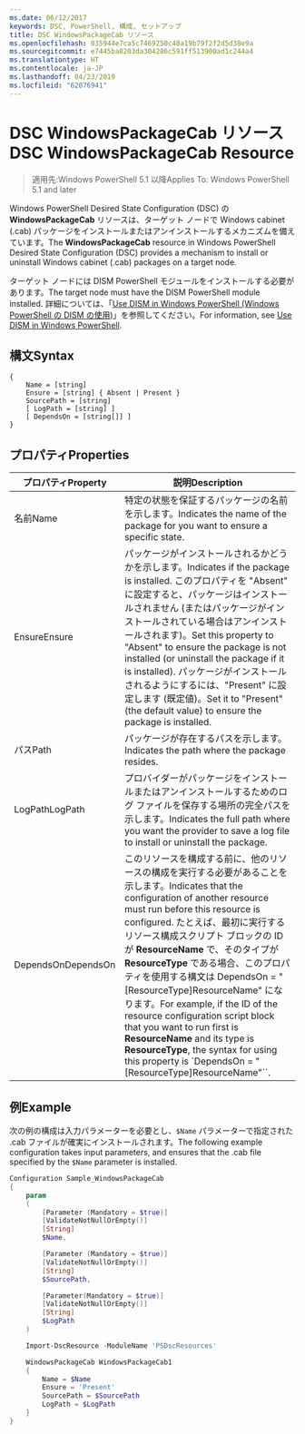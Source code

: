 ```yaml
---
ms.date: 06/12/2017
keywords: DSC, PowerShell, 構成, セットアップ
title: DSC WindowsPackageCab リソース
ms.openlocfilehash: 035944e7ca5c7469250c48a19b79f2f2d5d38e9a
ms.sourcegitcommit: e7445ba8203da304286c591ff513900ad1c244a4
ms.translationtype: HT
ms.contentlocale: ja-JP
ms.lasthandoff: 04/23/2019
ms.locfileid: "62076941"
---
```

# <a name="dsc-windowspackagecab-resource"></a><span data-ttu-id="9923d-103">DSC WindowsPackageCab リソース</span><span class="sxs-lookup"><span data-stu-id="9923d-103">DSC WindowsPackageCab Resource</span></span>

> <span data-ttu-id="9923d-104">適用先:Windows PowerShell 5.1 以降</span><span class="sxs-lookup"><span data-stu-id="9923d-104">Applies To: Windows PowerShell 5.1 and later</span></span>

<span data-ttu-id="9923d-105">Windows PowerShell Desired State Configuration (DSC) の **WindowsPackageCab** リソースは、ターゲット ノードで Windows cabinet (.cab) パッケージをインストールまたはアンインストールするメカニズムを備えています。</span><span class="sxs-lookup"><span data-stu-id="9923d-105">The **WindowsPackageCab** resource in Windows PowerShell Desired State Configuration (DSC) provides a mechanism to install or uninstall Windows cabinet (.cab) packages on a target node.</span></span>

<span data-ttu-id="9923d-106">ターゲット ノードには DISM PowerShell モジュールをインストールする必要があります。</span><span class="sxs-lookup"><span data-stu-id="9923d-106">The target node must have the DISM PowerShell module installed.</span></span> <span data-ttu-id="9923d-107">詳細については、「[Use DISM in Windows PowerShell (Windows PowerShell の DISM の使用)](https://msdn.microsoft.com/en-us/windows/hardware/commercialize/manufacture/desktop/use-dism-in-windows-powershell-s14)」を参照してください。</span><span class="sxs-lookup"><span data-stu-id="9923d-107">For information, see [Use DISM in Windows PowerShell](https://msdn.microsoft.com/en-us/windows/hardware/commercialize/manufacture/desktop/use-dism-in-windows-powershell-s14).</span></span>


## <a name="syntax"></a><span data-ttu-id="9923d-108">構文</span><span class="sxs-lookup"><span data-stu-id="9923d-108">Syntax</span></span>

```
{
    Name = [string]
    Ensure = [string] { Absent | Present }
    SourcePath = [string]
    [ LogPath = [string] ]
    [ DependsOn = [string[]] ]
}
```

## <a name="properties"></a><span data-ttu-id="9923d-109">プロパティ</span><span class="sxs-lookup"><span data-stu-id="9923d-109">Properties</span></span>

|  <span data-ttu-id="9923d-110">プロパティ</span><span class="sxs-lookup"><span data-stu-id="9923d-110">Property</span></span>  |  <span data-ttu-id="9923d-111">説明</span><span class="sxs-lookup"><span data-stu-id="9923d-111">Description</span></span>   |
|---|---|
| <span data-ttu-id="9923d-112">名前</span><span class="sxs-lookup"><span data-stu-id="9923d-112">Name</span></span>| <span data-ttu-id="9923d-113">特定の状態を保証するパッケージの名前を示します。</span><span class="sxs-lookup"><span data-stu-id="9923d-113">Indicates the name of the package for you want to ensure a specific state.</span></span>|
| <span data-ttu-id="9923d-114">Ensure</span><span class="sxs-lookup"><span data-stu-id="9923d-114">Ensure</span></span>| <span data-ttu-id="9923d-115">パッケージがインストールされるかどうかを示します。</span><span class="sxs-lookup"><span data-stu-id="9923d-115">Indicates if the package is installed.</span></span> <span data-ttu-id="9923d-116">このプロパティを "Absent" に設定すると、パッケージはインストールされません (またはパッケージがインストールされている場合はアンインストールされます)。</span><span class="sxs-lookup"><span data-stu-id="9923d-116">Set this property to "Absent" to ensure the package is not installed (or uninstall the package if it is installed).</span></span> <span data-ttu-id="9923d-117">パッケージがインストールされるようにするには、"Present" に設定します (既定値)。</span><span class="sxs-lookup"><span data-stu-id="9923d-117">Set it to "Present" (the default value) to ensure the package is installed.</span></span>|
| <span data-ttu-id="9923d-118">パス</span><span class="sxs-lookup"><span data-stu-id="9923d-118">Path</span></span>| <span data-ttu-id="9923d-119">パッケージが存在するパスを示します。</span><span class="sxs-lookup"><span data-stu-id="9923d-119">Indicates the path where the package resides.</span></span>|
| <span data-ttu-id="9923d-120">LogPath</span><span class="sxs-lookup"><span data-stu-id="9923d-120">LogPath</span></span>| <span data-ttu-id="9923d-121">プロバイダーがパッケージをインストールまたはアンインストールするためのログ ファイルを保存する場所の完全パスを示します。</span><span class="sxs-lookup"><span data-stu-id="9923d-121">Indicates the full path where you want the provider to save a log file to install or uninstall the package.</span></span>|
| <span data-ttu-id="9923d-122">DependsOn</span><span class="sxs-lookup"><span data-stu-id="9923d-122">DependsOn</span></span> | <span data-ttu-id="9923d-123">このリソースを構成する前に、他のリソースの構成を実行する必要があることを示します。</span><span class="sxs-lookup"><span data-stu-id="9923d-123">Indicates that the configuration of another resource must run before this resource is configured.</span></span> <span data-ttu-id="9923d-124">たとえば、最初に実行するリソース構成スクリプト ブロックの ID が **ResourceName** で、そのタイプが **ResourceType** である場合、このプロパティを使用する構文は DependsOn = "[ResourceType]ResourceName" になります。</span><span class="sxs-lookup"><span data-stu-id="9923d-124">For example, if the ID of the resource configuration script block that you want to run first is **ResourceName** and its type is **ResourceType**, the syntax for using this property is \`DependsOn = "[ResourceType]ResourceName"\`\`.</span></span>|

## <a name="example"></a><span data-ttu-id="9923d-125">例</span><span class="sxs-lookup"><span data-stu-id="9923d-125">Example</span></span>

<span data-ttu-id="9923d-126">次の例の構成は入力パラメーターを必要とし、`$Name` パラメーターで指定された .cab ファイルが確実にインストールされます。</span><span class="sxs-lookup"><span data-stu-id="9923d-126">The following example configuration takes input parameters, and ensures that the .cab file specified by the `$Name` parameter is installed.</span></span>

```powershell
Configuration Sample_WindowsPackageCab
{
    param
    (
        [Parameter (Mandatory = $true)]
        [ValidateNotNullOrEmpty()]
        [String]
        $Name,

        [Parameter (Mandatory = $true)]
        [ValidateNotNullOrEmpty()]
        [String]
        $SourcePath,

        [Parameter(Mandatory = $true)]
        [ValidateNotNullOrEmpty()]
        [String]
        $LogPath
    )

    Import-DscResource -ModuleName 'PSDscResources'

    WindowsPackageCab WindowsPackageCab1
    {
        Name = $Name
        Ensure = 'Present'
        SourcePath = $SourcePath
        LogPath = $LogPath
    }
}
```